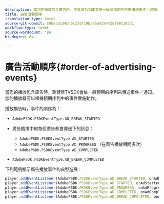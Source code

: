 ```yaml
---
description: 當您的播放包含廣告時，瀏覽器TVSDK會依一般預期的序列來傳送事件／通知。 您的播放器可以根據預期序列中的事件實施動作。
title: 廣告活動順序
translation-type: tm+mt
source-git-commit: 89bdda1d4bd5c126f19ba75a819942df901183d1
workflow-type: tm+mt
source-wordcount: '96'
ht-degree: 0%

---
```



# 廣告活動順序{#order-of-advertising-events}

當您的播放包含廣告時，瀏覽器TVSDK會依一般預期的序列來傳送事件／通知。 您的播放器可以根據預期序列中的事件實施動作。

<!--<a id="section_69E3CCBC57BB48399799876E83908348"></a>-->

播放廣告時，事件的順序為：

* `AdobePSDK.PSDKEventType.AD_BREAK_STARTED`
* 廣告插播中的每個廣告都會傳送下列訊息：

   * `AdobePSDK.PSDKEventType.AD_STARTED`
   * `AdobePSDK.PSDKEventType.AD_PROGRESS` （在廣告播放期間多次）
   * `AdobePSDK.PSDKEventType.AD_COMPLETED`

* `AdobePSDK.PSDKEventType.AD_BREAK_COMPLETED`

下列範例顯示廣告播放事件的典型進展：

```js
player.addEventListener(AdobePSDK.PSDKEventType.AD_BREAK_STARTED, onAdbreakStarted); 
player.addEventListener(AdobePSDK.PSDKEventType.AD_STARTED, onAdStarted); 
player.addEventListener(AdobePSDK.PSDKEventType.AD_PROGRESS, onAdProgress); 
player.addEventListener(AdobePSDK.PSDKEventType.AD_COMPLETED, onAdCompleted); 
player.addEventListener(AdobePSDK.PSDKEventType.AD_BREAK_COMPLETED, onAdbreakCompleted);
```

